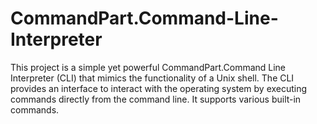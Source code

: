 # CommandPart.Command-Line-Interpreter
This project is a simple yet powerful CommandPart.Command Line Interpreter (CLI) that mimics the functionality of a Unix shell. The CLI provides an interface to interact with the operating system by executing commands directly from the command line. It supports various built-in commands.
